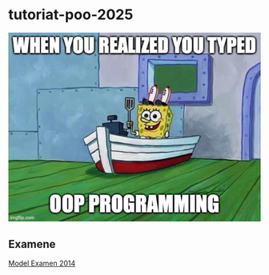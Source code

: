 # tutoriat-poo-2025
![meme](/assets/meme.jpg)

## Examene
[Model Examen 2014](https://www.dropbox.com/scl/fi/nf27chk2fvwanyzgz8svm/Examen-POO-20.06.2014.zip?rlkey=nzox484hi59334ac1zr8v77tp&e=1&dl=0)